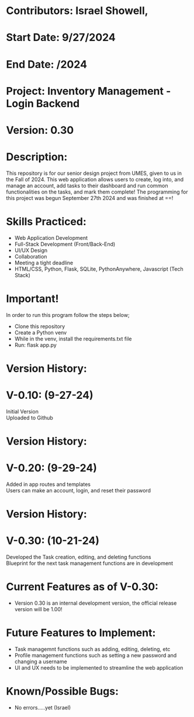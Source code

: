 # Contributors: Israel Showell, 
# Start Date: 9/27/2024
# End Date: /2024
# Project: Inventory Management - Login Backend
# Version: 0.30

# Description:
This repository is for our senior design project from UMES, given to us in the Fall of 2024.
This web application allows users to create, log into, and manage an account, add tasks to their dashboard and run common functionalities on the tasks, and mark them complete!
The programming for this project was begun September 27th 2024 and was finished at ==!

# Skills Practiced:
- Web Application Development
- Full-Stack Development (Front/Back-End)
- UI/UX Design
- Collaboration
- Meeting a tight deadline
- HTML/CSS, Python, Flask, SQLite, PythonAnywhere, Javascript (Tech Stack)

# Important!
In order to run this program follow the steps below;
- Clone this repository
- Create a Python venv
- While in the venv, install the requirements.txt file
- Run: flask app.py

# Version History:
# V-0.10: (9-27-24)
Initial Version <br>
Uploaded to Github <br>

# Version History:
# V-0.20: (9-29-24)
Added in app routes and templates <br>
Users can make an account, login, and reset their password <br>

# Version History:
# V-0.30: (10-21-24)
Developed the Task creation, editing, and deleting functions <br>
Blueprint for the next task management functions are in development <br>

# Current Features as of V-0.30:
- Version 0.30 is an internal development version, the official release version will be 1.00!

# Future Features to Implement:
- Task managemnt functions such as adding, editing, deleting, etc
- Profile management functions such as setting a new password and changing a username
- UI and UX needs to be implemented to streamline the web application

# Known/Possible Bugs:
- No errors.....yet (Israel)

